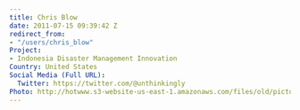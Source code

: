 ```yaml
---
title: Chris Blow
date: 2011-07-15 09:39:42 Z
redirect_from:
- "/users/chris_blow"
Project:
- Indonesia Disaster Management Innovation
Country: United States
Social Media (Full URL):
  Twitter: https://twitter.com/@unthinkingly
Photo: http://hotwww.s3-website-us-east-1.amazonaws.com/files/old/pictures/picture-16-1433268781.jpg
---
```


